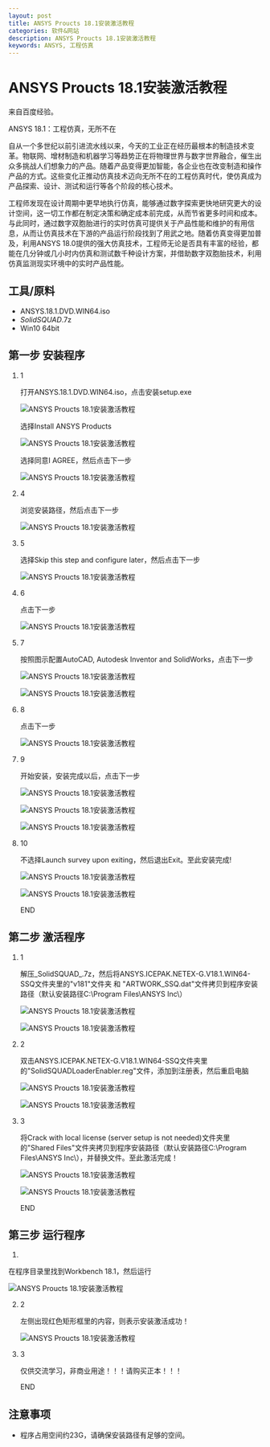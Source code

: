 ```yaml
---
layout: post
title: ANSYS Proucts 18.1安装激活教程
categories: 软件&网站
description: ANSYS Proucts 18.1安装激活教程
keywords: ANSYS, 工程仿真
---
```


# ANSYS Proucts 18.1安装激活教程

来自百度经验。

ANSYS 18.1：工程仿真，无所不在

自从一个多世纪以前引进流水线以来，今天的工业正在经历最根本的制造技术变革。物联网、增材制造和机器学习等趋势正在将物理世界与数字世界融合，催生出众多挑战人们想象力的产品。随着产品变得更加智能，各企业也在改变制造和操作产品的方式。这些变化正推动仿真技术迈向无所不在的工程仿真时代，使仿真成为产品探索、设计、测试和运行等各个阶段的核心技术。

工程师发现在设计周期中更早地执行仿真，能够通过数字探索更快地研究更大的设计空间，这一切工作都在制定决策和确定成本前完成，从而节省更多时间和成本。 与此同时，通过数字双胞胎进行的实时仿真可提供关于产品性能和维护的有用信息，从而让仿真技术在下游的产品运行阶段找到了用武之地。随着仿真变得更加普及，利用ANSYS 18.0提供的强大仿真技术，工程师无论是否具有丰富的经验，都能在几分钟或几小时内仿真和测试数千种设计方案，并借助数字双胞胎技术，利用仿真监测现实环境中的实时产品性能。

## 工具/原料

- ANSYS.18.1.DVD.WIN64.iso
- _SolidSQUAD_.7z
- Win10 64bit

## 第一步 安装程序

1. 1

   打开ANSYS.18.1.DVD.WIN64.iso，点击安装setup.exe

   ![ANSYS Proucts 18.1安装激活教程](https://imgsa.baidu.com/exp/w=500/sign=2a110c9a5d2c11dfded1bf2353266255/500fd9f9d72a60596de52a632234349b023bbad6.jpg)

   选择Install ANSYS Products

   ![ANSYS Proucts 18.1安装激活教程](https://imgsa.baidu.com/exp/w=500/sign=7826d03a81d4b31cf03c94bbb7d7276f/42166d224f4a20a474e8f7be9a529822730ed0d1.jpg)

   选择同意I AGREE，然后点击下一步

   ![ANSYS Proucts 18.1安装激活教程](https://imgsa.baidu.com/exp/w=500/sign=e78f2b2b8f35e5dd902ca5df46c7a7f5/bd3eb13533fa828b0e53569af71f4134970a5a53.jpg)

2. 4

   浏览安装路径，然后点击下一步

   ![ANSYS Proucts 18.1安装激活教程](https://imgsa.baidu.com/exp/w=500/sign=3c46d6711530e924cfa49c317c096e66/0df3d7ca7bcb0a46c95140406163f6246b60af5c.jpg)

3. 5

   选择Skip this step and configure later，然后点击下一步

   ![ANSYS Proucts 18.1安装激活教程](https://imgsa.baidu.com/exp/w=500/sign=6d27084a798da9774e2f862b8050f872/63d0f703918fa0ec2f4daf742c9759ee3c6ddbc5.jpg)

4. 6

   点击下一步

   ![ANSYS Proucts 18.1安装激活教程](https://imgsa.baidu.com/exp/w=500/sign=4f705118f9deb48ffb69a1dec01e3aef/241f95cad1c8a7867b9d81776d09c93d70cf5010.jpg)

5. 7

   按照图示配置AutoCAD, Autodesk Inventor and SolidWorks，点击下一步

   ![ANSYS Proucts 18.1安装激活教程](https://imgsa.baidu.com/exp/w=500/sign=a09e31b514178a82ce3c7fa0c602737f/562c11dfa9ec8a13419f9c99fd03918fa1ecc0c6.jpg)

   ![ANSYS Proucts 18.1安装激活教程](https://imgsa.baidu.com/exp/w=500/sign=e9cdb24164061d957d4637384bf50a5d/bf096b63f6246b604cff790de1f81a4c500fa2d2.jpg)

6. 8

   点击下一步

   ![ANSYS Proucts 18.1安装激活教程](https://imgsa.baidu.com/exp/w=500/sign=a87529636a59252da3171d04049a032c/adaf2edda3cc7cd9fc9cffa03301213fb80e9112.jpg)

7. 9

   开始安装，安装完成以后，点击下一步

   ![ANSYS Proucts 18.1安装激活教程](https://imgsa.baidu.com/exp/w=500/sign=1bb786b9fd36afc30e0c3f658318eb85/a8014c086e061d951283fc4171f40ad163d9ca86.jpg)

   ![ANSYS Proucts 18.1安装激活教程](https://imgsa.baidu.com/exp/w=500/sign=d87c59a6c41b9d168ac79a61c3dfb4eb/fc1f4134970a304e8ba56b83dbc8a786c8175cc0.jpg)

   ![ANSYS Proucts 18.1安装激活教程](https://imgsa.baidu.com/exp/w=500/sign=24a0f0bd11d5ad6eaaf964eab1ca39a3/b219ebc4b74543a9749d31b514178a82b80114c1.jpg)

8. 10

   不选择Launch survey upon exiting，然后退出Exit。至此安装完成!

   ![ANSYS Proucts 18.1安装激活教程](https://imgsa.baidu.com/exp/w=500/sign=e01d85c094510fb378197797e932c893/f9198618367adab44c3dd03a81d4b31c8601e4de.jpg)

   ![ANSYS Proucts 18.1安装激活教程](https://imgsa.baidu.com/exp/w=500/sign=02a6086d61600c33f079dec82a4d5134/5882b2b7d0a20cf4586835a67c094b36adaf99cb.jpg)

   END

## 第二步 激活程序

1. 1

   解压_SolidSQUAD_.7z，然后将ANSYS.ICEPAK.NETEX-G.V18.1.WIN64-SSQ文件夹里的"v181"文件夹 和 "ARTWORK_SSQ.dat"文件拷贝到程序安装路径（默认安装路径C:\Program Files\ANSYS Inc\）

   ![ANSYS Proucts 18.1安装激活教程](https://imgsa.baidu.com/exp/w=500/sign=0d3b4cb249166d223877159476220945/3b87e950352ac65c48f8ad0af1f2b21192138ace.jpg)

   ![ANSYS Proucts 18.1安装激活教程](https://imgsa.baidu.com/exp/w=500/sign=d6cc05bbb8119313c743ffb055390c10/91ef76c6a7efce1b189903b3a551f3deb48f651d.jpg)

2. 2

   双击ANSYS.ICEPAK.NETEX-G.V18.1.WIN64-SSQ文件夹里的"SolidSQUADLoaderEnabler.reg"文件，添加到注册表，然后重启电脑

   ![ANSYS Proucts 18.1安装激活教程](https://imgsa.baidu.com/exp/w=500/sign=783cd03a81d4b31cf03c94bbb7d7276f/42166d224f4a20a474f2f7be9a529822730ed0df.jpg)

   ![ANSYS Proucts 18.1安装激活教程](https://imgsa.baidu.com/exp/w=500/sign=2a180c9a5d2c11dfded1bf2353266255/500fd9f9d72a60596dec2a632234349b023bbacf.jpg)

3. 3

   将Crack with local license (server setup is not needed)文件夹里的"Shared Files"文件夹拷贝到程序安装路径（默认安装路径C:\Program Files\ANSYS Inc\），并替换文件。至此激活完成！

   ![ANSYS Proucts 18.1安装激活教程](https://imgsa.baidu.com/exp/w=500/sign=21ce27b0dd2a60595210e11a1835342d/4a36acaf2edda3cc0c1873590be93901203f92cf.jpg)

   ![ANSYS Proucts 18.1安装激活教程](https://imgsa.baidu.com/exp/w=500/sign=a9da6962de0735fa91f04eb9ae500f9f/a8773912b31bb051fadb78513c7adab44bede0c8.jpg)

   END

## 第三步 运行程序

1. 

   在程序目录里找到Workbench 18.1，然后运行

   ![ANSYS Proucts 18.1安装激活教程](https://imgsa.baidu.com/exp/w=500/sign=90fca4e6ae0f4bfb8cd09e54334e788f/9f2f070828381f30fbda46d0a3014c086f06f08c.jpg)

2. 2

   左侧出现红色矩形框里的内容，则表示安装激活成功！

   ![ANSYS Proucts 18.1安装激活教程](https://imgsa.baidu.com/exp/w=500/sign=6d44084a798da9774e2f862b8050f872/63d0f703918fa0ec2f2eaf742c9759ee3c6ddbda.jpg)

3. 3

   仅供交流学习，非商业用途！！！请购买正本！！！

   END

## 注意事项

- 程序占用空间约23G，请确保安装路径有足够的空间。
